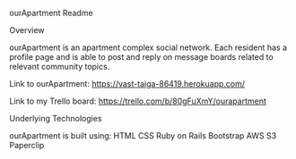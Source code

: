 ourApartment Readme

Overview

ourApartment is an apartment complex social network. Each resident has a profile page and is able to post and reply on message boards related to relevant community topics.


Link to ourApartment:  https://vast-taiga-86419.herokuapp.com/

Link to my Trello board: https://trello.com/b/80gFuXmY/ourapartment


Underlying Technologies

ourApartment is built using:
HTML
CSS
Ruby on Rails
Bootstrap
AWS S3
Paperclip
